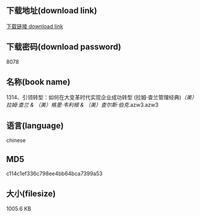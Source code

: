 ## 下载地址(download link)
[下载链接 download link](https://voluble-croquembouche-d321dc.netlify.app/?s=1314%E3%80%81%E5%BC%95%E9%A2%86%E8%BD%AC%E5%9E%8B%EF%BC%9A%E5%A6%82%E4%BD%95%E5%9C%A8%E5%A4%A7%E5%8F%98%E9%9D%A9%E6%97%B6%E4%BB%A3%E5%AE%9E%E7%8E%B0%E4%BC%81%E4%B8%9A%E6%88%90%E5%8A%9F%E8%BD%AC%E5%9E%8B+%28%E6%8B%89%E5%A7%86%C2%B7%E6%9F%A5%E5%85%B0%E7%AE%A1%E7%90%86%E7%BB%8F%E5%85%B8%29_%EF%BC%88%E7%BE%8E%EF%BC%89%E6%8B%89%E5%A7%86%C2%B7%E6%9F%A5%E5%85%B0+%26+%EF%BC%88%E7%BE%8E%EF%BC%89%E6%A0%BC%E9%87%8C%C2%B7%E9%9F%A6%E5%88%A9%E6%A0%B9+%26+%EF%BC%88%E7%BE%8E%EF%BC%89%E6%9F%A5%E5%B0%94%E6%96%AF%C2%B7%E4%BC%AF%E5%85%8B_.azw3)

## 下载密码(download password)
8078

## 名称(book name)
1314、引领转型：如何在大变革时代实现企业成功转型 (拉姆·查兰管理经典)_（美）拉姆·查兰 & （美）格里·韦利根 & （美）查尔斯·伯克_.azw3.azw3

## 语言(language)
chinese

## MD5
c114c1ef336c798ee4bb64bca7399a53

## 大小(filesize)
1005.6 KB
